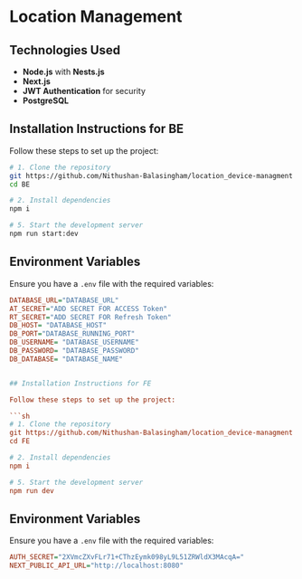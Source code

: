 
# Location Management


## Technologies Used
- **Node.js** with **Nests.js**
- **Next.js**
- **JWT Authentication** for security
- **PostgreSQL** 

## Installation Instructions for BE

Follow these steps to set up the project:

```sh
# 1. Clone the repository 
git https://github.com/Nithushan-Balasingham/location_device-managment
cd BE

# 2. Install dependencies
npm i

# 5. Start the development server
npm run start:dev
```

## Environment Variables
Ensure you have a `.env` file with the required variables:

```ini
DATABASE_URL="DATABASE_URL"
AT_SECRET="ADD SECRET FOR ACCESS Token"
RT_SECRET="ADD SECRET FOR Refresh Token"
DB_HOST= "DATABASE_HOST"
DB_PORT="DATABASE_RUNNING_PORT"
DB_USERNAME= "DATABASE_USERNAME"
DB_PASSWORD= "DATABASE_PASSWORD"
DB_DATABASE= "DATABASE_NAME"


## Installation Instructions for FE

Follow these steps to set up the project:

```sh
# 1. Clone the repository 
git https://github.com/Nithushan-Balasingham/location_device-managment
cd FE

# 2. Install dependencies
npm i

# 5. Start the development server
npm run dev
```

## Environment Variables
Ensure you have a `.env` file with the required variables:

```ini
AUTH_SECRET="2XVmcZXvFLr71+CThzEymk098yL9L51ZRWldX3MAcqA="
NEXT_PUBLIC_API_URL="http://localhost:8080"





